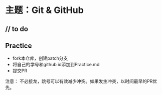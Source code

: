 # 主题：Git & GitHub

## // to do

## Practice
- fork本仓库，创建patch分支
- 将自己的学号和github id添加到Practice.md
- 提交PR

注意： 不必接龙，跳号可以有效减少冲突。如果发生冲突，以时间最早的PR优先。
